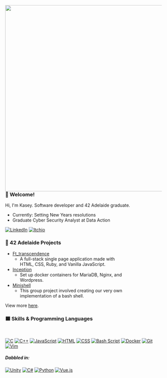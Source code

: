 <img src="https://media0.giphy.com/media/v1.Y2lkPTc5MGI3NjExcXNjM3ExdjRudnpvNWRmYWRwczRtNmhsczRsMzd2bjR2aDZydnR2OSZlcD12MV9pbnRlcm5hbF9naWZfYnlfaWQmY3Q9Zw/IeSXccYMz3K4U/giphy.gif" align=right height="600">

<div align=left>

  ### 🔷 Welcome!

  Hi, I'm Kasey. Software developer and 42 Adelaide graduate.

 * Currently: Setting New Years resolutions
 * Graduate Cyber Security Analyst at Data Action

  [![LinkedIn](https://img.shields.io/badge/linkedin-%230077B5.svg?style=for-the-badge&logo=linkedin&logoColor=white)](https://www.linkedin.com/in/kaseybrice/)
  [![Itchio](https://img.shields.io/badge/Itch.io-FA5C5C?style=for-the-badge&logo=itchdotio&logoColor=white)](https://k-42.itch.io/)

  ### 📘 42 Adelaide Projects

  * <a href="https://github.com/kaseypsbrice/ft_transcendence">Ft_transcendence</a>
    * A full-stack single page application made with <br>HTML, CSS, Ruby, and Vanilla JavaScript.
  * <a href="https://github.com/kaseypsbrice/Inception">Inception</a>
    * Set up docker containers for MariaDB, Nginx, and <br>Wordpress.
  * <a href="https://github.com/kaseypsbrice/Minishell">Minishell</a>
    * This group project involved creating our very own<br> implementation of a bash shell.

  View more <a href="https://github.com/kaseypsbrice/42-Cursus">here</a>.

</div>

<!-- ### 🔻 Personal Projects -->

### 🟦 Skills & Programming Languages
<br>

[![C](https://img.shields.io/badge/C-00599C?style=for-the-badge&logo=c&logoColor=white)]()
[![C++](https://img.shields.io/badge/C%2B%2B-00599C?style=for-the-badge&logo=c%2B%2B&logoColor=white)]()
[![JavaScript](https://img.shields.io/badge/javascript-%23323330.svg?style=for-the-badge&logo=javascript&logoColor=%23F7DF1E)]()
[![HTML](https://img.shields.io/badge/HTML5-E34F26?style=for-the-badge&logo=html5&logoColor=white)]()
[![CSS](https://img.shields.io/badge/CSS-239120?&style=for-the-badge&logo=css3&logoColor=white)]()
[![Bash Script](https://img.shields.io/badge/bash_script-%23121011.svg?style=for-the-badge&logo=gnu-bash&logoColor=white)]()
[![Docker](https://img.shields.io/badge/docker-%230db7ed.svg?style=for-the-badge&logo=docker&logoColor=white)]()
[![Git](https://img.shields.io/badge/git-%23F05033.svg?style=for-the-badge&logo=git&logoColor=white)]()
[![Vim](https://img.shields.io/badge/VIM-%2311AB00.svg?style=for-the-badge&logo=vim&logoColor=white)]()

##### Dabbled in:<br>

[![Unity](https://img.shields.io/badge/Unity-100000?style=for-the-badge&logo=unity&logoColor=white)]()
[![C#](https://img.shields.io/badge/C%23-239120?style=for-the-badge&logo=c-sharp&logoColor=white)]()
[![Python](https://img.shields.io/badge/Python-14354C?style=for-the-badge&logo=python&logoColor=white)]()
[![Vue.js](https://img.shields.io/badge/vuejs-%2335495e.svg?style=for-the-badge&logo=vuedotjs&logoColor=%234FC08D)]()
